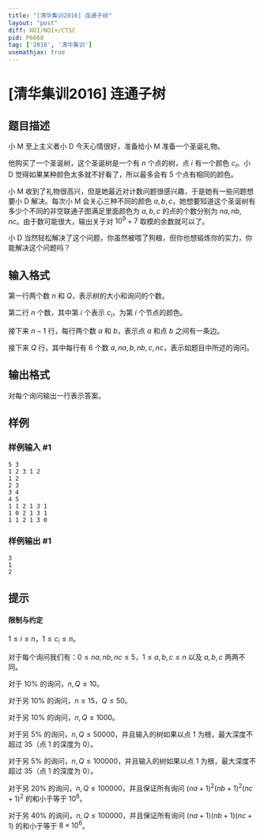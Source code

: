 ```yaml
---
title: "[清华集训2016] 连通子树"
layout: "post"
diff: NOI/NOI+/CTSC
pid: P6668
tag: ['2016', '清华集训']
usemathjax: true
---
```


# [清华集训2016] 连通子树
## 题目描述

小 M 至上主义者小 D 今天心情很好，准备给小 M 准备一个圣诞礼物。

他购买了一个圣诞树，这个圣诞树是一个有 $n$ 个点的树，点 $i$ 有一个颜色 $c_i$。小 D 觉得如果某种颜色太多就不好看了，所以最多会有 $5$ 个点有相同的颜色。

小 M 收到了礼物很高兴，但是她最近对计数问题很感兴趣，于是她有一些问题想要小 D 解决。每次小 M 会关心三种不同的颜色 $a,b,c$，她想要知道这个圣诞树有多少个不同的非空联通子图满足里面颜色为 $a,b,c$ 的点的个数分别为 $na,nb,nc$。由于数可能很大，输出关于对 $10^9+7$ 取模的余数就可以了。

小 D 当然轻松解决了这个问题，你虽然被喂了狗粮，但你也想锻炼你的实力，你能解决这个问题吗？


## 输入格式

第一行两个数 $n$ 和 $Q$，表示树的大小和询问的个数。 

第二行 $n$ 个数，其中第 $i$ 个表示 $c_i$，为第 $i$ 个节点的颜色。 

接下来 $n-1$ 行，每行两个数 $a$ 和 $b$，表示点 $a$ 和点 $b$ 之间有一条边。

接下来 $Q$ 行，其中每行有 $6$ 个数 $a,na,b,nb,c,nc$，表示如题目中所述的询问。
## 输出格式

对每个询问输出一行表示答案。

## 样例

### 样例输入 #1
```
5 3
1 2 3 1 2
1 2
2 3
3 4
4 5
1 1 2 1 3 1
1 0 2 1 3 1
1 1 2 1 3 0
```
### 样例输出 #1
```
3
1
2
```
## 提示

#### 限制与约定

$1≤i≤n$，$1≤c_i≤n$。

对于每个询问我们有：$0≤na,nb,nc≤5$，$1≤a,b,c≤n$ 以及 $a,b,c$ 两两不同。

对于 $10\%$ 的询问，$n,Q≤10$。

对于另 $10\%$ 的询问，$n≤15$，$Q≤50$。

对于另 $10\%$ 的询问，$n,Q≤1000$。

对于另 $5\%$ 的询问，$n,Q≤50000$，并且输入的树如果以点 $1$ 为根，最大深度不超过 $35$（点 $1$ 的深度为 $0$）。

对于另 $5\%$ 的询问，$n,Q≤100000$，并且输入的树如果以点 $1$ 为根，最大深度不超过 $35$（点 $1$ 的深度为 $0$）。

对于另 $20\%$ 的询问，$n,Q≤100000$，并且保证所有询问 $(na+1)^2(nb+1)^2(nc+1)^2$ 的和小于等于 $10^8$。

对于另 $40\%$ 的询问，$n,Q≤100000$，并且保证所有询问 $(na+1)(nb+1)(nc+1)$ 的和小于等于 $8\times 10^6$。
